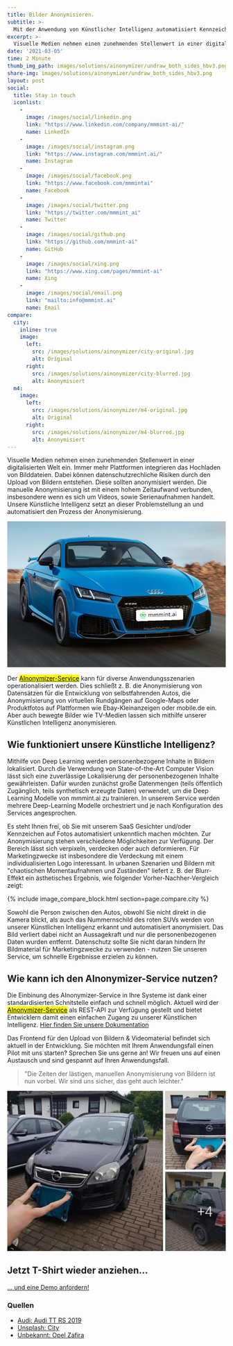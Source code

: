 ```yaml
---
title: Bilder Anonymisieren.
subtitle: >-
  Mit der Anwendung von Künstlicher Intelligenz automatisiert Kennzeichen und Gesichter in Bildern anonymisieren - mit dem Service AInonymizer von mmmint.ai.
excerpt: >-
  Visuelle Medien nehmen einen zunehmenden Stellenwert in einer digitalisierten Welt ein. Immer mehr Plattformen integrieren das Hochladen von Bilddateien. Dabei können datenschutzrechliche Risiken durch den Upload von Bildern entstehen. Unsere Künstliche Intelligenz anonymisiert Bilder für diverse Anwendungsszenarien.
date: '2021-03-05'
time: 2 Minute
thumb_img_path: images/solutions/ainonymizer/undraw_both_sides_hbv3.png
share-img: images/solutions/ainonymizer/undraw_both_sides_hbv3.png
layout: post
social: 
  title: Stay in touch
  iconlist: 
    - 
      image: /images/social/linkedin.png
      link: "https://www.linkedin.com/company/mmmint-ai/"
      name: LinkedIn
    - 
      image: /images/social/instagram.png
      link: "https://www.instagram.com/mmmint.ai/"
      name: Instagram
    - 
      image: /images/social/facebook.png
      link: "https://www.facebook.com/mmmintai"
      name: Facebook
    - 
      image: /images/social/twitter.png
      link: "https://twitter.com/mmmint_ai"
      name: Twitter
    - 
      image: /images/social/github.png
      link: "https://github.com/mmmint-ai"
      name: GitHub
    - 
      image: /images/social/xing.png
      link: "https://www.xing.com/pages/mmmint-ai"
      name: Xing
    - 
      image: /images/social/email.png
      link: "mailto:info@mmmint.ai"
      name: Email 
compare:
  city:
    inline: true
    image:
      left:
        src: /images/solutions/ainonymizer/city-original.jpg
        alt: Original
      right:
        src: /images/solutions/ainonymizer/city-blurred.jpg
        alt: Anonymisiert
  m4:
    image:
      left:
        src: /images/solutions/ainonymizer/m4-original.jpg
        alt: Original
      right:
        src: /images/solutions/ainonymizer/m4-blurred.jpg
        alt: Anonymisiert
---
```


Visuelle Medien nehmen einen zunehmenden Stellenwert in einer digitalisierten Welt ein. Immer mehr Plattformen integrieren das Hochladen von Bilddateien. Dabei können datenschutzrechliche Risiken durch den Upload von Bildern entstehen. Diese sollten anonymisiert werden. Die manuelle Anonymisierung ist mit einem hohem Zeitaufwand verbunden, insbesondere wenn es sich um Videos, sowie Serienaufnahmen handelt. Unsere Künstliche Intelligenz setzt an dieser Problemstellung an und automatisiert den Prozess der Anonymisierung.

![Anonymized demo face and car](/images/solutions/ainonymizer/2314f3fed78c77b29373568b0740aac2124dab9150c8247c15ff7be374baa262.jpg)

Der [<mark>AInonymizer-Service</mark>](/solutions/ainonymizer/) kann für diverse Anwendungsszenarien operationalisiert werden. Dies schließt z. B. die Anonymisierung von Datensätzen für die Entwicklung von selbstfahrenden Autos, die Anonymisierung von virtuellen Rundgängen auf Google-Maps oder Produktfotos auf Plattformen wie Ebay-Kleinanzeigen oder mobile.de ein. Aber auch bewegte Bilder wie TV-Medien lassen sich mithilfe unserer Künstlichen Intelligenz anonymisieren.

## Wie funktioniert unsere Künstliche Intelligenz?

Mithilfe von Deep Learning werden personenbezogene Inhalte in Bildern lokalisiert. Durch die Verwendung von State-of-the-Art Computer Vision lässt sich eine zuverlässige Lokalisierung der personenbezogenen Inhalte gewährleisten. Dafür wurden zunächst große Datenmengen (teils öffentlich Zugänglich, teils synthetisch erzeugte Daten) verwendet, um die Deep Learning Modelle von mmmint.ai zu trainieren. In unserem Service werden mehrere Deep-Learning Modelle orchestriert und je nach Konfiguration des Services angesprochen. 

Es steht Ihnen frei, ob Sie mit unserem SaaS Gesichter und/oder Kennzeichen auf Fotos automatisiert unkenntlich machen möchten. Zur Anonymisierung stehen verschiedene Möglichkeiten zur Verfügung. Der Bereich lässt sich verpixeln, verdecken oder auch deformieren. Für Marketingzwecke ist insbesondere die Verdeckung mit einem individualisierten Logo interessant. In urbanen Szenarien und Bildern mit "chaotischen Momentaufnahmen und Zuständen" liefert z. B. der Blurr-Effekt ein ästhetisches Ergebnis, wie folgender Vorher-Nachher-Vergleich zeigt:

 {% include image_compare_block.html section=page.compare.city %}

Sowohl die Person zwischen den Autos, obwohl Sie nicht direkt in die Kamera blickt, als auch das Nummernschild des roten SUVs werden von unserer Künstlichen Intelligenz erkannt und automatisiert anonymisiert. Das Bild verliert dabei nicht an Aussagekraft und nur die personenbezogenen Daten wurden entfernt. Datenschutz sollte Sie nicht daran hindern Ihr Bildmaterial für Marketingzwecke zu verwenden - nutzen Sie unseren Service, um schnelle Ergebnisse erzielen zu können.

## Wie kann ich den AInonymizer-Service nutzen?

Die Einbinung des AInonymizer-Service in Ihre Systeme ist dank einer standardisierten Schnitstelle einfach und schnell möglich. Aktuell wird der [<mark>AInonymizer-Service</mark>](/solutions/ainonymizer/) als REST-API zur Verfügung gestellt und bietet Entwicklern damit einen einfachen Zugang zu unserer Künstlichen Intelligenz. [Hier finden Sie unsere Dokumentation](/solutions/ainonymizer_api.html)

Das Frontend für den Upload von Bildern & Videomaterial befindet sich aktuell in der Entwicklung. Sie möchten mit Ihrem Anwendungsfall einen Pilot mit uns starten? Sprechen Sie uns gerne an! Wir freuen uns auf einen Austausch und sind gespannt auf Ihren Anwendungsfall.

> "Die Zeiten der lästigen, manuellen Anonymisierung von Bildern ist nun vorbei. Wir sind uns sicher, das geht auch leichter."

![Opel Zafira manuelle Anoymisierung von Auto Kennzeichen](/images/solutions/ainonymizer/opel_zafira_crop.jpeg)

<section id="call-to-action" class="block cta-block bg-accent outer">
  <div class="inner-large">
    <div class="grid">
      <div class="cell block-content">
        <h2 class="block-title">Jetzt T-Shirt wieder anziehen...</h2>
      </div><!-- .block-content -->
      <div class="cell block-buttons">
        <a href="mailto:info@mmmint.ai" class="button white large">... und eine Demo anfordern!</a>
      </div><!-- .block-buttons -->
    </div><!-- .grid -->
  </div><!-- .inner -->
</section>

### Quellen

- [Audi: Audi TT RS 2019](audi.com)
- [Unsplash: City](https://unsplash.com/photos/jViepQKI01Q)
- [Unbekannt: Opel Zafira](https://www.langweiledich.net/bilderparade-dlvi/3/#DLVI_74)

